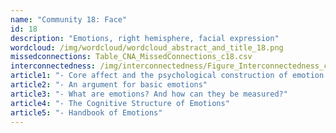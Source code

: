 ```yaml
---
name: "Community 18: Face"
id: 18
description: "Emotions, right hemisphere, facial expression"
wordcloud: /img/wordcloud/wordcloud_abstract_and_title_18.png
missedconnections: Table_CNA_MissedConnections_c18.csv
interconnectedness: /img/interconnectedness/Figure_Interconnectedness_c18.png
article1: "- Core affect and the psychological construction of emotion."
article2: "- An argument for basic emotions"
article3: "- What are emotions? And how can they be measured?"
article4: "- The Cognitive Structure of Emotions"
article5: "- Handbook of Emotions"
---
```

